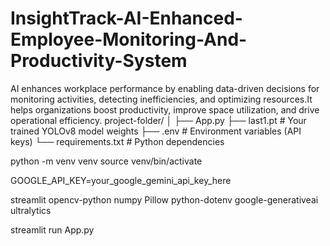 # InsightTrack-AI-Enhanced-Employee-Monitoring-And-Productivity-System
AI enhances workplace performance by enabling data-driven decisions for monitoring activities, detecting inefficiencies, and optimizing resources.It helps organizations boost productivity, improve space utilization, and drive operational efficiency.
project-folder/
│
├── App.py
├── last1.pt                # Your trained YOLOv8 model weights
├── .env                    # Environment variables (API keys)
└── requirements.txt        # Python dependencies

python -m venv venv
source venv/bin/activate  


GOOGLE_API_KEY=your_google_gemini_api_key_here

streamlit
opencv-python
numpy
Pillow
python-dotenv
google-generativeai
ultralytics

streamlit run App.py
